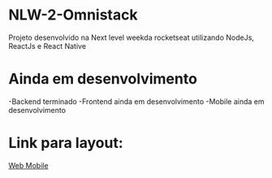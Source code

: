 # NLW-2-Omnistack
Projeto desenvolvido na Next level weekda rocketseat utilizando NodeJs, ReactJs e React Native


# Ainda em desenvolvimento
-Backend terminado
-Frontend ainda em desenvolvimento
-Mobile ainda em desenvolvimento

# Link para layout:
<a href='https://www.figma.com/file/GHGS126t7WYjnPZdRKChJF/Proffy-Web' >Web </a>
<a href='https://www.figma.com/file/e33KvgUpFdunXxJjHnK7CG/Proffy-Mobile'> Mobile </a>
